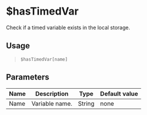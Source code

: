 # $hasTimedVar
Check if a timed variable exists in the local storage.
## Usage
> `$hasTimedVar[name]`
## Parameters
| Name |  Description   |  Type  | Default value |
|------|----------------|--------|---------------|
| Name | Variable name. | String | none          |
